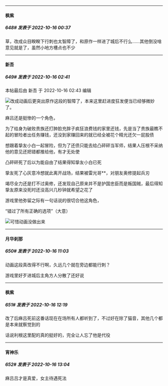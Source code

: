 

*****

####  枫紫  
##### 648#       发表于 2022-10-16 00:37

草，改成众目睽睽下行刺也太智障了，和原作一样进了城后不行么……其他倒没啥意见就是了，虽然小地方槽点也不少



*****

####  新吾  
##### 649#       发表于 2022-10-16 02:41

 本帖最后由 新吾 于 2022-10-16 02:43 编辑 

<img src="https://static.saraba1st.com/image/smiley/face2017/068.png" referrerpolicy="no-referrer">改成动画后更突出原作这段的智障了，本来这里赶进度狂发便当已经够微妙了。

麻吕还是挺惨的一个角色，

为了给身为破败贵族还打肿脸充胖子疯狂浪费钱的家里还钱，先是当了贵族最瞧不起的冒险者出任务赚钱，还没到家赚回来的就已经全被花个精光还欠一屁股债

想跟着挚友小白一起冒险，但为了还债只能去给凸砰砰当军师，结果人压根不采纳他的意见还把错都推给他，有才无处使

凸砰砰死了后以为能自由了结果得知挚友小白已死

挚友死了心灰意冷想就此离开战场，结果被雷光哥**，对朋友奥修提起兵刃

竭尽全力还是打不过奥修，还发现自己原来并不是护国忠臣而是叛国贼，最后得知挚友原来没死时还没高兴几秒钟就希望之花了

游戏里他弥留之际有一句话说的很切合他这角色，

“错过了所有正确的选项”（大意）

<img src="https://static.saraba1st.com/image/smiley/face2017/068.png" referrerpolicy="no-referrer">可惜动画没做出来



*****

####  月华刹那  
##### 650#       发表于 2022-10-16 11:03

动画这段真改得不行啊，久远几个就在旁边都能行刺？

游戏里好歹进城后主角方人分散了还好说



*****

####  枫紫  
##### 651#       发表于 2022-10-16 12:19

改了后麻吕死前这番话现在在场所有人都听到了，不过好在除了猫音，其他几个都是本来就察觉到的

话说利根这里配的真的挺好的，完全让人忘了他是代役



*****

####  宵神乐  
##### 652#       发表于 2022-10-16 13:04

麻吕吕才是真爱，女主待遇死法


